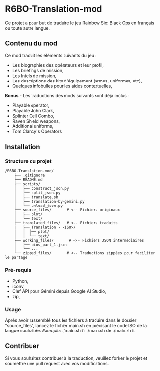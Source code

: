 
#  R6BO-Translation-mod


Ce projet a pour but de traduire le jeu Rainbow Six: Black Ops en français ou toute autre langue.

  

##  Contenu du mod


Ce mod traduit les éléments suivants du jeu :

* Les biographies des opérateurs et leur profil,
* Les briefings de mission,
* Les Intels de mission,
* Les descriptions des kits d'équipement (armes, uniformes, etc),
* Quelques infobulles pour les aides contextuelles,

**Bonus** - Les traductions des mods suivants sont déjà inclus :

* Playable operator,
* Playable John Clark,
* Splinter Cell Combo,
* Raven Shield weapons,
* Additional uniforms,
* Tom Clancy's Operators

  

##  Installation

### Structure du projet 

    /R6BO-Translation-mod/
        ├── .gitignore
        ├── README.md          
        ├── scripts/           
        │   ├── construct_json.py
        │   ├── split_json.py
        │   ├── translate.sh
        │   ├── translation-by-gemini.py
        │   └── unload_json.py
        ├── source_files/  		# <-- Fichiers originaux    
	    │   ├── plot/
	    │   └── text/
        ├── translated_files/   # <-- Fichiers traduits
        |   ├── Translation - <ISO>/ 
        │ 	│  ├── plot/
        │	│  └── text/
        ├── working_files/       # <-- Fichiers JSON intermédiaires
        │   ├── bios_part_1.json
        │   └── ...
        └── zipped_files/		# <-- Traductions zippées pour faciliter le partage

  ### Pré-requis

*	Python,
*	iconv,
*	Clef API pour Gémini depuis Google AI Studio,
*	zip,

### Usage
Après avoir rassemblé tous les fichiers à traduire dans le dossier "source_files", lancez le fichier main.sh en précisant le code ISO de la langue souhaitée.
_Exemple:_
    ./main.sh fr
    ./main.sh de
    ./main.sh it

 

##  Contribuer

  

Si vous souhaitez contribuer à la traduction, veuillez forker le projet et soumettre une pull request avec vos modifications.